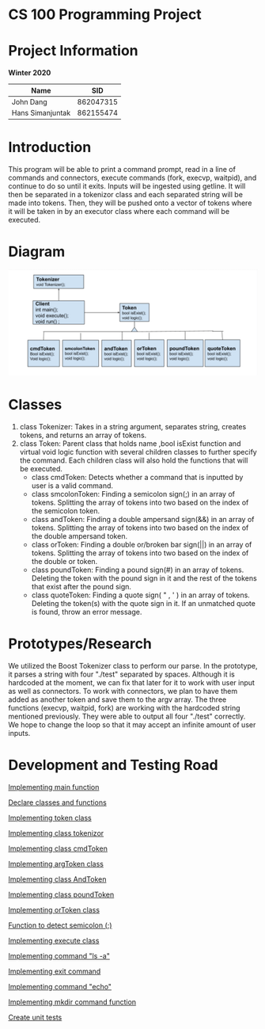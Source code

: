 # CS 100 Programming Project
# Project Information
**Winter 2020**

Name | SID
---- | ----
John Dang | 862047315
Hans Simanjuntak | 862155474

# Introduction
This program will be able to print a command prompt, read in a line of commands and connectors, execute commands (fork, execvp, waitpid), and continue to do so until it exits. Inputs will be ingested using getline. It will then be separated in a tokenizor class and each separated string will be made into tokens. Then, they will be pushed onto a vector of tokens where it will be taken in by an executor class where each command will be executed.

# Diagram
![OMT DIAGRAM](/images/Updated_OMT_Diagram.png)

# Classes
1. class Tokenizer: Takes in a string argument, separates string, creates tokens, and returns an array of tokens.
2. class Token: Parent class that holds name ,bool isExist function and virtual void logic function with several children classes to further specify the command. Each children class will also hold the functions that will be executed.
   * class cmdToken: Detects whether a command that is inputted by user is a valid command.
   * class smcolonToken: Finding a semicolon sign(;) in an array of tokens. Splitting the array of tokens into two based on the index of the semicolon token. 
   * class andToken: Finding a double ampersand sign(&&) in an array of tokens. Splitting the array of tokens into two based on the index of the double ampersand token.
   * class orToken: Finding a double or/broken bar sign(||) in an array of tokens. Splitting the array of tokens into two based on the index of the double or token. 
   * class poundToken: Finding a pound sign(#) in an array of tokens. Deleting the token with the pound sign in it and the rest of the tokens that exist after the pound sign.
   * class quoteToken: Finding a quote sign( " , ' ) in an array of tokens. Deleting the token(s) with the quote sign in it. If an unmatched quote is found, throw an error message.	

# Prototypes/Research
We utilized the Boost Tokenizer class to perform our parse. In the prototype, it parses a string with four "./test" separated by spaces. Although it is hardcoded at the moment, we can fix that later for it to work with user input as well as connectors. To work with connectors, we plan to have them added as another token and save them to the argv array.
The three functions (execvp, waitpid, fork) are working with the hardcoded string mentioned previously. They were able to output all four "./test" correctly. We hope to change the loop so that it may accept an infinite amount of user inputs. 

# Development and Testing Road
[Implementing main function](https://github.com/cs100/assignment-jdhs/issues/2)

[Declare classes and functions](https://github.com/cs100/assignment-jdhs/issues/3)

[Implementing token class](https://github.com/cs100/assignment-jdhs/issues/4)

[Implementing class tokenizor](https://github.com/cs100/assignment-jdhs/issues/5)

[Implementing class cmdToken](https://github.com/cs100/assignment-jdhs/issues/6
)

[Implementing argToken class](https://github.com/cs100/assignment-jdhs/issues/7)

[Implementing class AndToken](https://github.com/cs100/assignment-jdhs/issues/8)

[Implementing class poundToken](https://github.com/cs100/assignment-jdhs/issues/9)

[Implementing orToken class](https://github.com/cs100/assignment-jdhs/issues/10)

[Function to detect semicolon (;)](https://github.com/cs100/assignment-jdhs/issues/11)

[Implementing execute class](https://github.com/cs100/assignment-jdhs/issues/12)

[Implementing command "ls -a" ](https://github.com/cs100/assignment-jdhs/issues/13)

[Implementing exit command](https://github.com/cs100/assignment-jdhs/issues/14)

[Implementing command "echo"](https://github.com/cs100/assignment-jdhs/issues/15)

[Implementing mkdir command function](https://github.com/cs100/assignment-jdhs/issues/16)

[Create unit tests](https://github.com/cs100/assignment-jdhs/issues/17)
